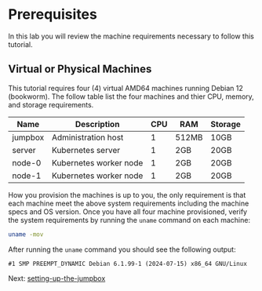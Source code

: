 # Prerequisites

In this lab you will review the machine requirements necessary to follow this tutorial.

## Virtual or Physical Machines

This tutorial requires four (4) virtual AMD64 machines running Debian 12 (bookworm). The follow table list the four machines and thier CPU, memory, and storage requirements.

| Name    | Description            | CPU | RAM   | Storage |
|---------|------------------------|-----|-------|---------|
| jumpbox | Administration host    | 1   | 512MB | 10GB    |
| server  | Kubernetes server      | 1   | 2GB   | 20GB    |
| node-0  | Kubernetes worker node | 1   | 2GB   | 20GB    |
| node-1  | Kubernetes worker node | 1   | 2GB   | 20GB    |

How you provision the machines is up to you, the only requirement is that each machine meet the above system requirements including the machine specs and OS version. Once you have all four machine provisioned, verify the system requirements by running the `uname` command on each machine:

```bash 
uname -mov
```

After running the `uname` command you should see the following output:

```text
#1 SMP PREEMPT_DYNAMIC Debian 6.1.99-1 (2024-07-15) x86_64 GNU/Linux
```

Next: [setting-up-the-jumpbox](02-jumpbox.md)
